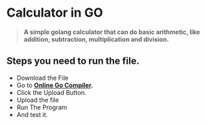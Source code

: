 # Calculator in GO
> **A simple golang calculator that can do basic arithmetic, like addition, subtraction, multiplication and division.**

## Steps you need to run the file.
- Download the File
- Go to **[Online Go Compiler](https://www.onlinegdb.com/online_go_compiler#).**
- Click the Upload Button.
- Upload the file
- Run The Program
- And test it.
